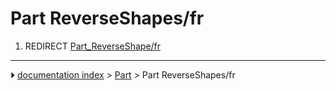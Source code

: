 # Part ReverseShapes/fr
1.  REDIRECT [Part_ReverseShape/fr](Part_ReverseShape/fr.md)



---
⏵ [documentation index](../README.md) > [Part](Part_Workbench.md) > Part ReverseShapes/fr
